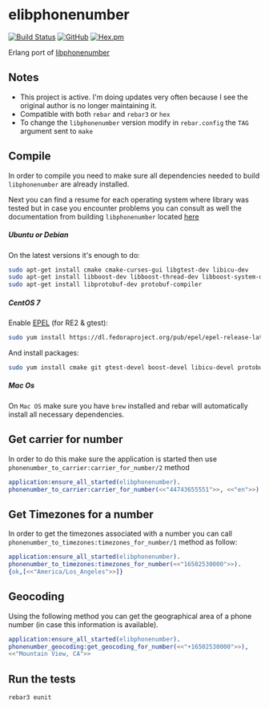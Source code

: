 elibphonenumber
===============
[![Build Status](https://travis-ci.com/silviucpp/elibphonenumber.svg?branch=master)](https://travis-ci.com//github/silviucpp/elibphonenumber)
[![GitHub](https://img.shields.io/github/license/silviucpp/elibphonenumber)](https://github.com/silviucpp/elibphonenumber/blob/master/LICENSE)
[![Hex.pm](https://img.shields.io/hexpm/v/elibphonenumber)](https://hex.pm/packages/elibphonenumber)

Erlang port of [libphonenumber][1]

## Notes

- This project is active. I'm doing updates very often because I see the original author is no longer maintaining it.
- Compatible with both `rebar` and `rebar3` or `hex`
- To change the `libphonenumber` version modify in `rebar.config` the `TAG` argument sent to `make`

## Compile

In order to compile you need to make sure all dependencies needed to build `libphonenumber` are already installed.

Next you can find a resume for each operating system where library was tested but in case you encounter problems you can
consult as well the documentation from building `libphonenumber` located [here][2]

##### Ubuntu or Debian

On the latest versions it's enough to do:

```bash
sudo apt-get install cmake cmake-curses-gui libgtest-dev libicu-dev 
sudo apt-get install libboost-dev libboost-thread-dev libboost-system-dev
sudo apt-get install libprotobuf-dev protobuf-compiler
```

##### CentOS 7

Enable [EPEL][3] (for RE2 & gtest):
```bash
sudo yum install https://dl.fedoraproject.org/pub/epel/epel-release-latest-7.noarch.rpm
```

And install packages:
```bash
sudo yum install cmake git gtest-devel boost-devel libicu-devel protobuf-devel protobuf-compiler
```

##### Mac Os

On `Mac OS` make sure you have `brew` installed and rebar will automatically install all necessary dependencies.

## Get carrier for number

In order to do this make sure the application is started then use `phonenumber_to_carrier:carrier_for_number/2` method

```erlang 
application:ensure_all_started(elibphonenumber).
phonenumber_to_carrier:carrier_for_number(<<"44743655551">>, <<"en">>).
```

## Get Timezones for a number

In order to get the timezones associated with a number you can call `phonenumber_to_timezones:timezones_for_number/1` method as follow:

```erlang 
application:ensure_all_started(elibphonenumber).
phonenumber_to_timezones:timezones_for_number(<<"16502530000">>).
{ok,[<<"America/Los_Angeles">>]}
```

## Geocoding

Using the following method you can get the geographical area of a phone number (in case this information is available).

```erlang 
application:ensure_all_started(elibphonenumber).
phonenumber_geocoding:get_geocoding_for_number(<<"+16502530000">>),
<<"Mountain View, CA">>
```

## Run the tests

```bash
rebar3 eunit
```

[1]: https://github.com/googlei18n/libphonenumber
[2]: https://github.com/googlei18n/libphonenumber/blob/master/cpp/README
[3]: https://fedoraproject.org/wiki/EPEL#Quickstart
